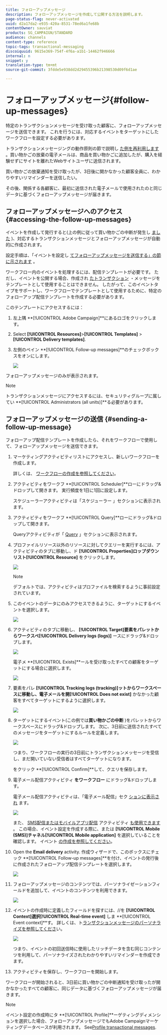 ```yaml
---
title: フォローアップメッセージ
description: フォローアップメッセージを作成して公開する方法を説明します。
page-status-flag: never-activated
uuid: d2a17da2-e935-420a-8531-78ed6a1fe68b
contentOwner: sauviat
products: SG_CAMPAIGN/STANDARD
audience: channels
content-type: reference
topic-tags: transactional-messaging
discoiquuid: 9615e369-754f-4f6a-a1b1-14462f946666
internal: n
snippet: y
translation-type: tm+mt
source-git-commit: 3fdde5e938dd2d29455396b21398530d09f6d1ae

---
```



# フォローアップメッセージ{#follow-up-messages}

特定のトランザクションメッセージを受け取った顧客に、フォローアップメッセージを送信できます。 これを行うには、対応するイベントをターゲットにしたワークフローを設定する必要があります。

トランザクションメッセージングの動作原則の節で説明し [た例を再利用します](../../channels/using/about-transactional-messaging.md#transactional-messaging-operating-principle) 。買い物かごの放棄の電子メールは、商品を買い物かごに追加したが、購入を経験せずにサイトを離れたWebサイトユーザに送信されます。

買い物かごの放棄通知を受け取ったが、3日後に開かなかった顧客全員に、わかりやすいリマインダーを送信したい。

その後、関係する各顧客に、最初に送信された電子メールで使用されたのと同じデータに基づくフォローアップメッセージが届きます。

## フォローアップメッセージへのアクセス {#accessing-the-follow-up-messages}

イベントを作成して発行すると(上の例に従って買い物かごの中断が発生し [ました](../../channels/using/about-transactional-messaging.md#transactional-messaging-operating-principle) )、対応するトランザクションメッセージとフォローアップメッセージが自動的に作成されます。

設定手順は、「イベントを設定し [てフォローアップメッセージを送信する」の節に示されます](../../administration/using/configuring-transactional-messaging.md#configuring-an-event-to-send-a-follow-up-message) 。

ワークフロー内のイベントを処理するには、配信テンプレートが必要です。 ただし、イベントを公開する場合、作成され [たトランザクション](../../channels/using/event-transactional-messages.md) ・メッセージをテンプレートとして使用することはできません。 したがって、このイベントタイプをサポートし、ワークフローでテンプレートとして使用するために、特定のフォローアップ配信テンプレートを作成する必要があります。

このテンプレートにアクセスするには：

1. 左上隅 **[!UICONTROL Adobe Campaign]**にあるロゴをクリックします。
1. Select **[!UICONTROL Resources]**>**[!UICONTROL Templates]** > **[!UICONTROL Delivery templates]**.
1. 左側のペイン **[!UICONTROL Follow-up messages]**のチェックボックスをオンにします。

   ![](assets/message-center_follow-up-search.png)

フォローアップメッセージのみが表示されます。

>[!NOTE]
>
>トランザクションメッセージにアクセスするには、セキュリティグループに属してい **[!UICONTROL Administrators (all units)]**る必要があります。

## フォローアップメッセージの送信 {#sending-a-follow-up-message}

フォローアップ配信テンプレートを作成したら、それをワークフローで使用して、フォローアップメッセージを送信できます。

1. マーケティングアクティビティリストにアクセスし、新しいワークフローを作成します。

   詳しくは、 [ワークフローの作成を参照してください](../../automating/using/building-a-workflow.md#creating-a-workflow)。

1. アクティビティをワークフ **[!UICONTROL Scheduler]**ローにドラッグ&amp;ドロップして開きます。 実行頻度を1日に1回に設定します。

   スケジューラーアクティビティは「スケジューラー [](../../automating/using/scheduler.md) 」セクションに表示されます。

1. アクティビティをワークフ **[!UICONTROL Query]**ローにドラッグ&amp;ドロップして開きます。

   Queryアクティビティが「 [Query](../../automating/using/query.md) 」セクションに表示されます。

1. プロファイルリソース以外のリソースに対してクエリーを実行するには、アクティビティのタブに移動し、ド **[!UICONTROL Properties]**ロップダウンリスト**[!UICONTROL Resource]** をクリックします。

   ![](assets/message-center_follow-up-query-properties.png)

   >[!NOTE]
   >
   >デフォルトでは、アクティビティはプロファイルを検索するように事前設定されています。

1. このイベントのデータにのみアクセスできるように、ターゲットにするイベントを選択します。

   ![](assets/message-center_follow-up-query-resource.png)

1. アクティビティのタブに移動し、 **[!UICONTROL Target]**要素をパレットからワークスペ**[!UICONTROL Delivery logs (logs)]** ースにドラッグ&amp;ドロップします。

   ![](assets/message-center_follow-up-delivery-logs.png)

   電子メ **[!UICONTROL Exists]**ールを受け取ったすべての顧客をターゲットにする場合に選択します。

   ![](assets/message-center_follow-up-delivery-logs-exists.png)

1. 要素をパレ **[!UICONTROL Tracking logs (tracking)]**ットからワークスペースに移動し、電子メールを開**[!UICONTROL Does not exist]** かなかった顧客をすべてターゲットにするように選択します。

   ![](assets/message-center_follow-up-delivery-and-tracking-logs.png)

1. ターゲットにするイベント(この例では&#x200B;**買い物かごの中断** )をパレットからワークスペースにドラッグ&amp;ドロップします。 次に、3日前に送信されたすべてのメッセージをターゲットにするルールを定義します。

   ![](assets/message-center_follow-up-created.png)

   つまり、ワークフローの実行の3日前にトランザクションメッセージを受信し、まだ開いていない受信者はすべてターゲットになります。

   をクリック **[!UICONTROL Confirm]**して、クエリを保存します。

1. 電子メール配信アクティビティ **をワークフロー** にドラッグ&amp;ドロップします。

   電子メール配信アクティビティは、「電子メール配信」セク [ションに表示され](../../automating/using/email-delivery.md) ます。

   ![](assets/message-center_follow-up-workflow.png)

   また、 [SMS配信またはモバイルアプリ配信](../../automating/using/sms-delivery.md) アクティビティ [も使用できます](../../automating/using/push-notification-delivery.md) 。 この場合、イベント設定を作成する際に、または **[!UICONTROL Mobile (SMS)]**チャネル**[!UICONTROL Mobile application]** を選択していることを確認します。 イベント [の作成を参照してください](../../administration/using/configuring-transactional-messaging.md#creating-an-event)。

1. Open the **Email delivery** activity. 作成ウィザードで、このボックスにチェック **[!UICONTROL Follow-up messages]**を付け、イベントの発行後に作成されたフォローアップ配信テンプレートを選択します。

   ![](assets/message-center_follow-up-template.png)

1. フォローアップメッセージのコンテンツでは、パーソナライゼーションフィールドを追加して、イベントのコンテンツを利用できます。

   ![](assets/message-center_follow-up-content.png)

1. イベントの作成時に定義したフィールドを探すには、//を **[!UICONTROL Context]**選択**[!UICONTROL Real-time event]** しま **[!UICONTROL Event context]**す。 詳しくは、ト[ランザクションメッセージのパーソナライズを参照してくださ](../../channels/using/event-transactional-messages.md#personalizing-a-transactional-message)い。

   ![](assets/message-center_follow-up-personalization.png)

   つまり、イベントの初回送信時に使用したリッチデータを含む同じコンテンツを利用して、パーソナライズされたわかりやすいリマインダーを作成できます。

1. アクティビティを保存し、ワークフローを開始します。

ワークフローが開始されると、3日前に買い物かごの中断通知を受け取ったが開かなかったすべての顧客に、同じデータに基づくフォローアップメッセージが届きます。

>[!NOTE]
>
>イベント設定の作成時にタ **[!UICONTROL Profile]**ーゲティングディメンションを選択した場合、フォローアップメッセージでもAdobe Campaignマーケティングデータベースが利用されます。 See[Profile transactional messages](../../channels/using/profile-transactional-messages.md).

